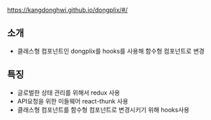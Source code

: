 https://kangdonghwi.github.io/dongplix/#/

## 소개
- 클래스형 컴포넌트인 dongplix를 hooks를 사용해 함수형 컴포넌트로 변경

## 특징
- 글로벌한 상태 관리를 위해서 redux 사용
- API요청을 위한 미들웨어 react-thunk 사용
- 클래스형 컴포넌트를 함수형 컴포넌트로 변경시키기 위해 hooks사용

